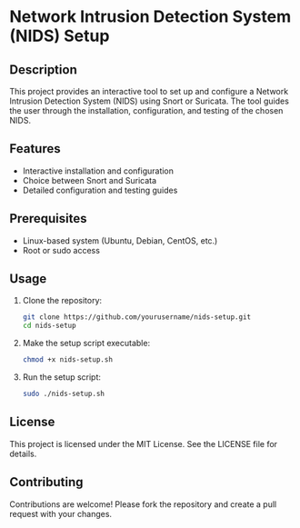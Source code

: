 # Network Intrusion Detection System (NIDS) Setup

## Description
This project provides an interactive tool to set up and configure a Network Intrusion Detection System (NIDS) using Snort or Suricata. The tool guides the user through the installation, configuration, and testing of the chosen NIDS.

## Features
- Interactive installation and configuration
- Choice between Snort and Suricata
- Detailed configuration and testing guides

## Prerequisites
- Linux-based system (Ubuntu, Debian, CentOS, etc.)
- Root or sudo access

## Usage
1. Clone the repository:
    ```bash
    git clone https://github.com/yourusername/nids-setup.git
    cd nids-setup
    ```
2. Make the setup script executable:
    ```bash
    chmod +x nids-setup.sh
    ```
3. Run the setup script:
    ```bash
    sudo ./nids-setup.sh
    ```

## License
This project is licensed under the MIT License. See the LICENSE file for details.

## Contributing
Contributions are welcome! Please fork the repository and create a pull request with your changes.
